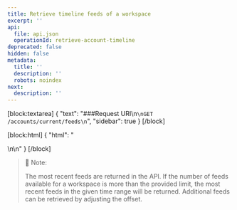 ```yaml
---
title: Retrieve timeline feeds of a workspace
excerpt: ''
api:
  file: api.json
  operationId: retrieve-account-timeline
deprecated: false
hidden: false
metadata:
  title: ''
  description: ''
  robots: noindex
next:
  description: ''
---
```

[block:textarea]
{
  "text": "###Request URI\n```\nGET /accounts/current/feeds\n```",
  "sidebar": true
}
[/block]

[block:html]
{
  "html": "<div></div>\n\n<style></style>"
}
[/block]

> 📘 Note:
>
> The most recent feeds are returned in the API. If the number of feeds available for a workspace is more than the provided limit, the most recent feeds in the given time range will be returned. Additional feeds can be retrieved by adjusting the offset.